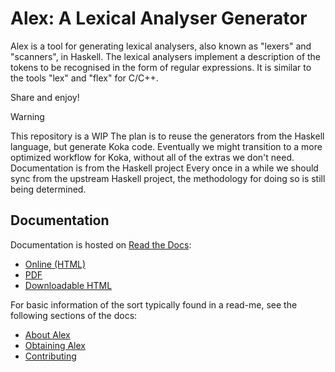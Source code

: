 # Alex: A Lexical Analyser Generator

Alex is a tool for generating lexical analysers, also known as "lexers" and "scanners", in Haskell.
The lexical analysers implement a description of the tokens to be recognised in the form of regular expressions.
It is similar to the tools "lex" and "flex" for C/C++.

Share and enjoy!

> [!WARNING]
> This repository is a WIP
> The plan is to reuse the generators from the Haskell language, but generate Koka code.
> Eventually we might transition to a more optimized workflow for Koka, without all of the extras we don't need. 
> Documentation is from the Haskell project
> Every once in a while we should sync from the upstream Haskell project, the methodology for doing so is still being determined.

## Documentation

Documentation is hosted on [Read the Docs](https://haskell-alex.readthedocs.io):

- [Online (HTML)](https://haskell-alex.readthedocs.io)
- [PDF](https://haskell-alex.readthedocs.io/_/downloads/en/latest/pdf/)
- [Downloadable HTML](https://haskell-alex.readthedocs.io/_/downloads/en/latest/htmlzip/)

For basic information of the sort typically found in a read-me, see the following sections of the docs:

- [About Alex](https://haskell-alex.readthedocs.io/en/latest/about.html)
- [Obtaining Alex](https://haskell-alex.readthedocs.io/en/latest/obtaining.html)
- [Contributing](https://haskell-alex.readthedocs.io/en/latest/contributing.html)
